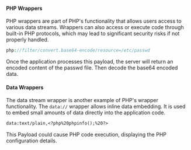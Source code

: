 #### PHP Wrappers
PHP wrappers are part of PHP's functionality that allows users access to various data streams. Wrappers can also access or execute code through built-in PHP protocols, which may lead to significant security risks if not properly handled.
```php
php://filter/convert.base64-encode/resource=/etc/passwd
```
Once the application processes this payload, the server will return an encoded content of the passwd file. Then decode the base64 encoded data.
#### Data Wrappers
The data stream wrapper is another example of PHP's wrapper functionality. The ```data://``` wrapper allows inline data embedding. It is used to embed small amounts of data directly into the application code.
```txt
data:text/plain,<?php%20phpinfo();%20?>
```
This Payload could cause PHP code execution, displaying the PHP configuration details.
